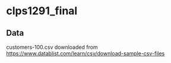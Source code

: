 # clps1291_final

## Data

customers-100.csv downloaded from https://www.datablist.com/learn/csv/download-sample-csv-files